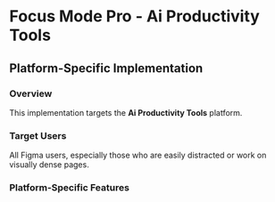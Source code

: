 # Focus Mode Pro - Ai Productivity Tools

## Platform-Specific Implementation

### Overview
This implementation targets the **Ai Productivity Tools** platform.

### Target Users
All Figma users, especially those who are easily distracted or work on visually dense pages.

### Platform-Specific Features
